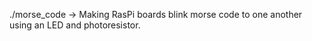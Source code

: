 ./morse_code -> Making RasPi boards blink morse code to one another using
an LED and photoresistor.
